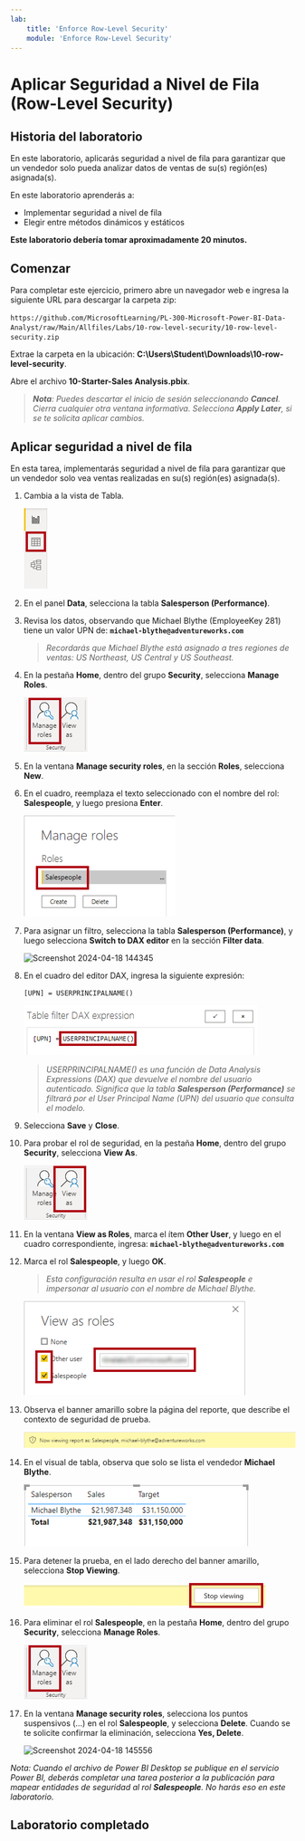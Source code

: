 ```yaml
---
lab:
    title: 'Enforce Row-Level Security'
    module: 'Enforce Row-Level Security'
---
```


# Aplicar Seguridad a Nivel de Fila (Row-Level Security)

## Historia del laboratorio

En este laboratorio, aplicarás seguridad a nivel de fila para garantizar que un vendedor solo pueda analizar datos de ventas de su(s) región(es) asignada(s).

En este laboratorio aprenderás a:

- Implementar seguridad a nivel de fila
- Elegir entre métodos dinámicos y estáticos

**Este laboratorio debería tomar aproximadamente 20 minutos.**

## Comenzar

Para completar este ejercicio, primero abre un navegador web e ingresa la siguiente URL para descargar la carpeta zip:

`https://github.com/MicrosoftLearning/PL-300-Microsoft-Power-BI-Data-Analyst/raw/Main/Allfiles/Labs/10-row-level-security/10-row-level-security.zip`

Extrae la carpeta en la ubicación: **C:\Users\Student\Downloads\10-row-level-security**.

Abre el archivo **10-Starter-Sales Analysis.pbix**.

> ***Nota**: Puedes descartar el inicio de sesión seleccionando **Cancel**. Cierra cualquier otra ventana informativa. Selecciona **Apply Later**, si se te solicita aplicar cambios.*

## Aplicar seguridad a nivel de fila

En esta tarea, implementarás seguridad a nivel de fila para garantizar que un vendedor solo vea ventas realizadas en su(s) región(es) asignada(s).

1. Cambia a la vista de Tabla.

   ![Picture 5701](Linked_image_Files/04-configure-data-model-in-power-bi-desktop-advanced_image20.png)

1. En el panel **Data**, selecciona la tabla **Salesperson (Performance)**.

1. Revisa los datos, observando que Michael Blythe (EmployeeKey 281) tiene un valor UPN de: **`michael-blythe@adventureworks.com`**
    
	> *Recordarás que Michael Blythe está asignado a tres regiones de ventas: US Northeast, US Central y US Southeast.*

1. En la pestaña **Home**, dentro del grupo **Security**, selecciona **Manage Roles**.

    ![Picture 5700](Linked_image_Files/04-configure-data-model-in-power-bi-desktop-advanced_image21.png)

1. En la ventana **Manage security roles**, en la sección **Roles**, selecciona **New**.

1. En el cuadro, reemplaza el texto seleccionado con el nombre del rol: **Salespeople**, y luego presiona **Enter**.

   ![Picture 5703](Linked_image_Files/04-configure-data-model-in-power-bi-desktop-advanced_image23.png)

1. Para asignar un filtro, selecciona la tabla **Salesperson (Performance)**, y luego selecciona **Switch to DAX editor** en la sección **Filter data**.

   ![Screenshot 2024-04-18 144345](https://github.com/afelix-95/PL-300-Microsoft-Power-BI-Data-Analyst/assets/148110824/1308d47f-2cca-4f88-9237-b02b66b4cf1e)

1. En el cuadro del editor DAX, ingresa la siguiente expresión:

    ```DAX
    [UPN] = USERPRINCIPALNAME()
    ```

   ![Picture 11](Linked_image_Files/04-configure-data-model-in-power-bi-desktop-advanced_image25.png)

    > *USERPRINCIPALNAME() es una función de Data Analysis Expressions (DAX) que devuelve el nombre del usuario autenticado. Significa que la tabla **Salesperson (Performance)** se filtrará por el User Principal Name (UPN) del usuario que consulta el modelo.*

1. Selecciona **Save** y **Close**.

1. Para probar el rol de seguridad, en la pestaña **Home**, dentro del grupo **Security**, selecciona **View As**.

   ![Picture 5708](Linked_image_Files/04-configure-data-model-in-power-bi-desktop-advanced_image27.png)

1. En la ventana **View as Roles**, marca el ítem **Other User**, y luego en el cuadro correspondiente, ingresa: **`michael-blythe@adventureworks.com`**

1. Marca el rol **Salespeople**, y luego **OK**.
    
	> *Esta configuración resulta en usar el rol **Salespeople** e impersonar al usuario con el nombre de Michael Blythe.*

   ![Picture 5709](Linked_image_Files/04-configure-data-model-in-power-bi-desktop-advanced_image28.png)

1. Observa el banner amarillo sobre la página del reporte, que describe el contexto de seguridad de prueba.

   ![Picture 13](Linked_image_Files/04-configure-data-model-in-power-bi-desktop-advanced_image30.png)

1. En el visual de tabla, observa que solo se lista el vendedor **Michael Blythe**.

   ![Picture 5713](Linked_image_Files/04-configure-data-model-in-power-bi-desktop-advanced_image31.png)

1. Para detener la prueba, en el lado derecho del banner amarillo, selecciona **Stop Viewing**.

   ![Picture 5712](Linked_image_Files/04-configure-data-model-in-power-bi-desktop-advanced_image32.png)

1. Para eliminar el rol **Salespeople**, en la pestaña **Home**, dentro del grupo **Security**, selecciona **Manage Roles**.

   ![Picture 16](Linked_image_Files/04-configure-data-model-in-power-bi-desktop-advanced_image33.png)

1. En la ventana **Manage security roles**, selecciona los puntos suspensivos (...) en el rol **Salespeople**, y selecciona **Delete**. Cuando se te solicite confirmar la eliminación, selecciona **Yes, Delete**.

   ![Screenshot 2024-04-18 145556](https://github.com/afelix-95/PL-300-Microsoft-Power-BI-Data-Analyst/assets/148110824/deeb4eac-b639-433d-a9d4-29c8e127008e)

*Nota: Cuando el archivo de Power BI Desktop se publique en el servicio Power BI, deberás completar una tarea posterior a la publicación para mapear entidades de seguridad al rol **Salespeople**. No harás eso en este laboratorio.*

## Laboratorio completado
